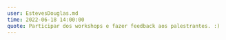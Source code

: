 ```yaml
---
user: EstevesDouglas.md
time: 2022-06-18 14:00:00
quote: Participar dos workshops e fazer feedback aos palestrantes. :)
---
```


